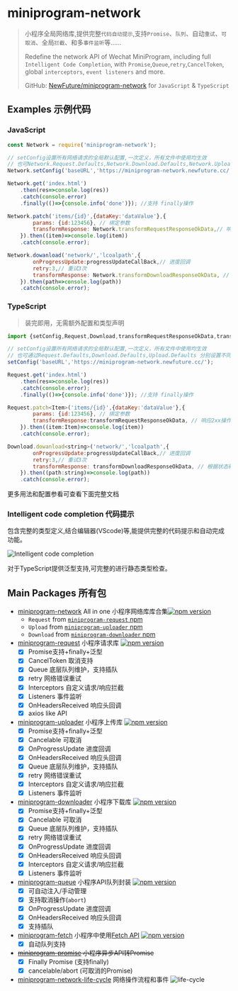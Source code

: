 # miniprogram-network

> 小程序全局网络库,提供完整`代码自动提示`,支持`Promise`、`队列`、自动`重试`、`可取消`、全局`拦截`、和多`事件监听`等……
>
> Redefine the network API of Wechat MiniProgram, including full `Intelligent Code Completion`, with `Promise`,`Queue`,`retry`,`CancelToken`, global `interceptors`, `event listeners` and more.
> 
> GitHub: [NewFuture/miniprogram-network](https://github.com/NewFuture/miniprogram-network)
> for `JavaScript` & `TypeScript`

## Examples 示例代码

### JavaScript

```js
const Network = require('miniprogram-network');

// setConfig设置所有网络请求的全局默认配置,一次定义，所有文件中使用均生效
// 也可Network.Request.Defaults,Network.Download.Defaults,Network.Upload.Defaults 分别设置不同默认配置
Network.setConfig('baseURL','https://miniprogram-network.newfuture.cc/')

Network.get('index.html')
    .then(res=>console.log(res))
    .catch(console.error)
    .finally(()=>{console.info('done')}); //支持 finally操作

Network.patch('items/{id}',{dataKey:'dataValue'},{
        params: {id:123456}, // 绑定参数
        transformResponse: Network.transformRequestResponseOkData,// 响应2xx操作成功直接返回数据
    }).then((item)=>console.log(item))
    .catch(console.error);

Network.dowanload('network/','lcoalpath',{
        onProgressUpdate:progressUpdateCallBack,// 进度回调
        retry:3,// 重试3次
        transformResponse: Network.transformDownloadResponseOkData, // 根据状态码只返回2xx对应的本地文件名
    }).then(path=>console.log(path))
    .catch(console.error);
```

### TypeScript

> 装完即用，无需额外配置和类型声明

```js
import {setConfig,Request,Download,transformRequestResponseOkData,transformDownloadResponseOkData} from 'miniprogram-network';

// setConfig设置所有网络请求的全局默认配置,一次定义，所有文件中使用均生效
// 也可通过Request.Defaults,Download.Defaults,Upload.Defaults 分别设置不同默认配置
setConfig('baseURL','https://miniprogram-network.newfuture.cc/');

Request.get('index.html')
    .then(res=>console.log(res))
    .catch(console.error);
    .finally(()=>{console.info('done')}); //支持 finally操作

Request.patch<Item>('items/{id}',{dataKey:'dataValue'},{
        params: {id:123456}, // 绑定参数
        transformResponse:transformRequestResponseOkData, // 响应2xx操作成功直接返回数据
    }).then((item:Item)=>console.log(item))
    .catch(console.error);

Download.dowanload<string>('network/','lcoalpath',{
        onProgressUpdate:progressUpdateCallBack,// 进度回调
        retry:3,// 重试3次
        transformResponse: transformDownloadResponseOkData, // 根据状态码只返回2xx对应的本地文件名
    }).then((path:string)=>console.log(path))
    .catch(console.error);
```

更多用法和配置参看可查看下面完整文档

### Intelligent code completion 代码提示

包含完整的类型定义,结合编辑器(VScode)等,能提供完整的代码提示和自动完成功能。

![Intelligent code completion](https://user-images.githubusercontent.com/6290356/50153198-b569bd80-0300-11e9-859c-5742d070434a.png)

对于TypeScript提供泛型支持,可完整的进行静态类型检查。


## Main Packages 所有包

* [miniprogram-network](network) All in one 小程序网络库库合集[![npm version](https://badge.fury.io/js/miniprogram-network.svg)](https://npmjs.com/package/miniprogram-network)
    * `Request` from [`miniprogram-request` npm](https://npmjs.com/package/miniprogram-request)
    * `Upload` from [`miniprogram-uploader` npm](https://npmjs.com/package/miniprogram-uploader)
    * `Download` from [`miniprogram-downloader` npm](https://npmjs.com/package/miniprogram-downloader)
* [miniprogram-request](request) 小程序请求库 [![npm version](https://badge.fury.io/js/miniprogram-request.svg)](https://npmjs.com/package/miniprogram-request)
    * [x] Promise支持+finally+泛型
    * [x] CancelToken 取消支持
    * [x] Queue 底层队列维护，支持插队
    * [x] retry 网络错误重试
    * [x] Interceptors 自定义请求/响应拦截
    * [x] Listeners 事件监听
    * [x] OnHeadersReceived 响应头回调
    * [x] axios like API
* [miniprogram-uploader](uploader) 小程序上传库 [![npm version](https://badge.fury.io/js/miniprogram-uploader.svg)](https://npmjs.com/package/miniprogram-uploader)
    * [x] Promise支持+finally+泛型
    * [x] Cancelable 可取消
    * [x] OnProgressUpdate 进度回调
    * [x] OnHeadersReceived 响应头回调
    * [x] Queue 底层队列维护，支持插队
    * [x] retry 网络错误重试
    * [x] Interceptors 自定义请求/响应拦截
    * [x] Listeners 事件监听
* [miniprogram-downloader](downloader) 小程序下载库 [![npm version](https://badge.fury.io/js/miniprogram-downloader.svg)](https://npmjs.com/package/miniprogram-downloader)
    * [x] Promise支持+finally+泛型
    * [x] Cancelable 可取消
    * [x] Queue 底层队列维护，支持插队
    * [x] retry 网络错误重试
    * [x] OnProgressUpdate 进度回调
    * [x] OnHeadersReceived 响应头回调
    * [x] Interceptors 自定义请求/响应拦截
    * [x] Listeners 事件监听
* [miniprogram-queue](queue) 小程序API队列封装 [![npm version](https://badge.fury.io/js/miniprogram-queue.svg)](https://npmjs.com/package/miniprogram-queue)
    * [x] 可自动注入/手动管理
    * [x] 支持取消操作(`abort`)
    * [x] OnProgressUpdate 进度回调
    * [x] OnHeadersReceived 响应头回调
    * [x] 支持插队
* [miniprogram-fetch](fetch) 小程序中使用[Fetch API](https://developer.mozilla.org/zh-CN/docs/Web/API/Fetch_API/Using_Fetch) [![npm version](https://badge.fury.io/js/miniprogram-fetch.svg)](https://npmjs.com/package/miniprogram-fetch)
    * [x] 自动队列支持
* ~~[miniprogram-promise](promise) 小程序异步API转Promise~~
    * [x] Finally Promise (支持finally)
    * [x] cancelable/abort (可取消的Promise)
* [miniprogram-network-life-cycle](life-cycle) 网络操作流程和事件
![life-cycle](https://user-images.githubusercontent.com/6290356/49631309-6bddc080-fa2c-11e8-9a41-88fb50b2a1b7.png)